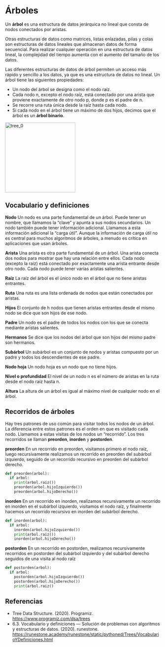 # Árboles

Un **árbol** es una estructura de datos jerárquica no lineal que consta de nodos conectados por aristas.

Otras estructuras de datos como matrices, listas enlazadas, pilas y colas son estructuras de datos lineales que almacenan datos de forma secuencial. Para realizar cualquier operación en una estructura de datos lineal, la complejidad del tiempo aumenta con el aumento del tamaño de los datos.

Las diferentes estructuras de datos de árbol permiten un acceso más rápido y sencillo a los datos, ya que es una estructura de datos no lineal. Un árbol tiene las siguientes propiedades:

* Un nodo del árbol se designa como el nodo raíz.
* Cada nodo n, excepto el nodo raíz, está conectado por una arista que proviene exactamente de otro nodo p, donde p es el padre de n.
* Se recorre una ruta única desde la raíz hasta cada nodo.
* Si cada nodo en el árbol tiene un máximo de dos hijos, decimos que el árbol es un **árbol binario**.

<img width="228" alt="tree_0" src="https://user-images.githubusercontent.com/42527034/120590859-cf2fea00-c400-11eb-9e86-e169e7362ba2.png">

## Vocabulario y definiciones

**Nodo**
Un nodo es una parte fundamental de un árbol. Puede tener un nombre, que llamamos la “clave” y apunta a sus nodos secundarios. Un nodo también puede tener información adicional. Llamamos a esta información adicional la “carga útil”. Aunque la información de carga útil no es central para muchos algoritmos de árboles, a menudo es crítica en aplicaciones que usan árboles.

**Arista**
Una arista es otra parte fundamental de un árbol. Una arista conecta dos nodos para mostrar que hay una relación entre ellos. Cada nodo (excepto la raíz) está conectado por exactamente una arista entrante desde otro nodo. Cada nodo puede tener varias aristas salientes.

**Raíz**
La raíz del árbol es el único nodo en el árbol que no tiene aristas entrantes.

**Ruta**
Una ruta es una lista ordenada de nodos que están conectados por aristas. 

**Hijos**
El conjunto de h nodos que tienen aristas entrantes desde el mismo nodo se dice que son hijos de ese nodo.

**Padre**
Un nodo es el padre de todos los nodos con los que se conecta mediante aristas salientes.

**Hermanos**
Se dice que los nodos del árbol que son hijos del mismo padre son hermanos.

**Subárbol**
Un subárbol es un conjunto de nodos y aristas compuesto por un padre y todos los descendientes de ese padre.

**Nodo hoja**
Un nodo hoja es un nodo que no tiene hijos.

**Nivel o profundidad**
El nivel de un nodo n es el número de aristas en la ruta desde el nodo raíz hasta n. 

**Altura**
La altura de un árbol es igual al máximo nivel de cualquier nodo en el árbol.

## Recorridos de árboles

Hay tres patrones de uso común para visitar todos los nodos de un árbol. La diferencia entre estos patrones es el orden en que es visitado cada nodo. Llamamos a estas visitas de los nodos un “recorrido”. Los tres recorridos se llaman **preorden**, **inorden** y **postorden**. 

**preorden**
En un recorrido en preorden, visitamos primero el nodo raíz, luego recursivamente realizamos un recorrido en preorden del subárbol izquierdo, seguido de un recorrido recursivo en preorden del subárbol derecho.

```python
def preorden(arbol):
  if arbol:
    print(arbol.raiz())
    preorden(arbol.hijoIzquierdo())
    preorden(arbol.hijoDerecho())
```

**inorden**
En un recorrido en inorden, realizamos recursivamente un recorrido en inorden en el subárbol izquierdo, visitamos el nodo raíz, y finalmente hacemos un recorrido recursivo en inorden del subárbol derecho.

```python
def inorden(arbol):
  if arbol:
    inorden(arbol.hijoIzquierdo())
    print(arbol.raiz())
    inorden(arbol.hijoDerecho())
```

**postorden**
En un recorrido en postorden, realizamos recursivamente recorridos en postorden del subárbol izquierdo y del subárbol derecho seguidos de una visita al nodo raíz

```python
def postorden(arbol):
  if arbol:
    postorden(arbol.hijoIzquierdo())
    postorden(arbol.hijoDerecho())
    print(arbol.raiz()
```

## Referencias

* Tree Data Structure. (2020). Programiz. https://www.programiz.com/dsa/trees
* 6.3. Vocabulario y definiciones — Solución de problemas con algoritmos y estructuras de datos. (2020). runestone. https://runestone.academy/runestone/static/pythoned/Trees/VocabularioYDefiniciones.html

